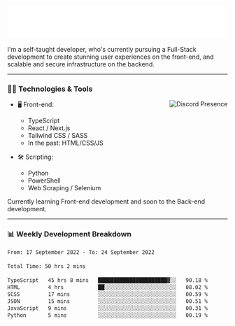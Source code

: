 <img src="assets/wave.svg" alt=":wave:" />

I'm a self-taught developer, who's currently pursuing a Full-Stack development to create stunning user experiences on the front-end, and scalable and secure infrastructure on the backend.

---

### 🧑‍💻 Technologies & Tools

<a href="https://discord.com/users/414304208649453568" target="_blank" rel="nofollow">
   <img src="https://lanyard-profile-readme.vercel.app/api/414304208649453568?idleMessage=Probably%20doing%20something%20else..." alt="Discord Presence" align="right">
</a>

- 🖥️ Front-end:

  - TypeScript
  - React / Next.js
  - Tailwind CSS / SASS
  - In the past: HTML/CSS/JS

- 🛠 Scripting:

  - Python
  - PowerShell
  - Web Scraping / Selenium

Currently learning Front-end development and soon to the Back-end development.

---

### 📊 Weekly Development Breakdown

<!-- ![ccrsxx's GitHub Stats](https://github-readme-stats.vercel.app/api?username=ccrsxx&count_private=true&theme=tokyonight) -->
<!-- ![ccrsxx's Top Langs](https://github-readme-stats.vercel.app/api/top-langs/?username=ccrsxx&hide=lua,java,html&theme=tokyonight) -->

<!--START_SECTION:waka-->

```text
From: 17 September 2022 - To: 24 September 2022

Total Time: 50 hrs 2 mins

TypeScript   45 hrs 8 mins   ██████████████████████▓░░   90.18 %
HTML         4 hrs           ██░░░░░░░░░░░░░░░░░░░░░░░   08.02 %
SCSS         17 mins         ░░░░░░░░░░░░░░░░░░░░░░░░░   00.59 %
JSON         15 mins         ░░░░░░░░░░░░░░░░░░░░░░░░░   00.51 %
JavaScript   9 mins          ░░░░░░░░░░░░░░░░░░░░░░░░░   00.31 %
Python       5 mins          ░░░░░░░░░░░░░░░░░░░░░░░░░   00.19 %
```

<!--END_SECTION:waka-->

